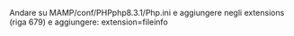 Andare su MAMP/conf/PHPphp8.3.1/Php.ini e aggiungere negli extensions (riga 679) e aggiungere:
extension=fileinfo
